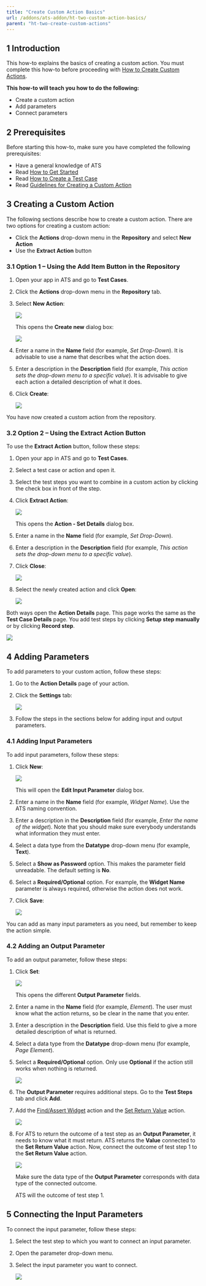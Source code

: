 ```yaml
---
title: "Create Custom Action Basics"
url: /addons/ats-addon/ht-two-custom-action-basics/
parent: "ht-two-create-custom-actions"
---
```


## 1 Introduction

This how-to explains the basics of creating a custom action. You must complete this how-to before proceeding with [How to Create Custom Actions](ht-two-create-custom-actions).

**This how-to will teach you how to do the following:**

* Create a custom action
* Add parameters
* Connect parameters

## 2 Prerequisites

Before starting this how-to, make sure you have completed the following prerequisites:

* Have a general knowledge of ATS
* Read [How to Get Started](ht-two-getting-started)
* Read [How to Create a Test Case](ht-two-create-a-test-case)
* Read [Guidelines for Creating a Custom Action](ht-two-guidelines-custom-action)

## 3 Creating a Custom Action

The following sections describe how to create a custom action. There are two options for creating a custom action:

* Click the **Actions** drop-down menu in the **Repository** and select **New Action**
* Use the **Extract Action** button

### 3.1 Option 1 – Using the Add Item Button in the Repository

1. Open your app in ATS and go to **Test Cases**.
2. Click the **Actions** drop-down menu in the **Repository** tab.
3.  Select **New Action**:
    
    ![](attachments/ht-two-custom-action-basics/repository-add-action.png)

    This opens the **Create new** dialog box:
    
    ![](attachments/ht-two-custom-action-basics/create-new-action-dialog.png)

4. Enter a name in the **Name** field (for example, *Set Drop-Down*). It is advisable to use a name that describes what the action does.
5. Enter a description in the **Description** field (for example, *This action sets the drop-down menu to a specific value*). It is advisable to give each action a detailed description of what it does.
6.  Click **Create**:
    
    ![](attachments/ht-two-custom-action-basics/create-new-action-dialog-complete.png)

You have now created a custom action from the repository.

### 3.2 Option 2 – Using the Extract Action Button

To use the **Extract Action** button, follow these steps:

1. Open your app in ATS and go to **Test Cases**.
2. Select a test case or action and open it.
3. Select the test steps you want to combine in a custom action by clicking the check box in front of the step.
4.  Click **Extract Action**:
    
    ![](attachments/ht-two-custom-action-basics/test-case-extract-action.png)

    This opens the **Action - Set Details** dialog box.
5. Enter a name in the **Name** field (for example, *Set Drop-Down*).
6. Enter a description in the **Description** field (for example, *This action sets the drop-down menu to a specific value*).
7.  Click **Close**:
    
    ![](attachments/ht-two-custom-action-basics/test-case-action-set-details.png)

8.  Select the newly created action and click **Open**:
    
    ![](attachments/ht-two-custom-action-basics/test-case-open-new-action.png)

Both ways open the **Action Details** page. This page works the same as the **Test Case Details** page. You add test steps by clicking **Setup step manually** or by clicking **Record step**.

![](attachments/ht-two-custom-action-basics/action-details-page-add-record.png)

## 4 Adding Parameters

To add parameters to your custom action, follow these steps:

1. Go to the **Action Details** page of your action.
2.  Click the **Settings** tab:
    
    ![](attachments/ht-two-custom-action-basics/action-details-page-settings.png)

3. Follow the steps in the sections below for adding input and output parameters.

### 4.1 Adding Input Parameters

To add input parameters, follow these steps:

1.  Click **New**:
    
    ![](attachments/ht-two-custom-action-basics/action-details-page-settings-new.png)

    This will open the **Edit Input Parameter** dialog box.

2.  Enter a name in the **Name** field (for example, *Widget Name*). Use the ATS naming convention.
3.  Enter a description in the **Description** field (for example, *Enter the name of the widget*). Note that you should make sure everybody understands what information they must enter.  
4.  Select a data type from the **Datatype** drop-down menu (for example, **Text**).
5.  Select a **Show as Password** option. This makes the parameter field unreadable. The default setting is **No**.
6.  Select a **Required/Optional** option. For example, the **Widget Name** parameter is always required, otherwise the action does not work.
7.  Click **Save**:
    
    ![](attachments/ht-two-custom-action-basics/new-action-edit-input-parameter.png)

You can add as many input parameters as you need, but remember to keep the action simple.

### 4.2 Adding an Output Parameter

To add an output parameter, follow these steps:

1.  Click **Set**:
    
    ![](attachments/ht-two-custom-action-basics/action-details-page-settings-set.png)

    This opens the different **Output Parameter** fields.

2. Enter a name in the **Name** field (for example, *Element*). The user must know what the action returns, so be clear in the name that you enter.  
3. Enter a description in the **Description** field. Use this field to give a more detailed description of what is returned.
4. Select a data type from the **Datatype** drop-down menu (for example, *Page Element*).
5.  Select a **Required/Optional** option. Only use **Optional** if the action still works when nothing is returned.
    
    ![](attachments/ht-two-custom-action-basics/new-action-output-parameter-complete.png)

6. The **Output Parameter** requires additional steps. Go to the **Test Steps** tab and click **Add**.
7.  Add the [Find/Assert Widget](rg-one-findassert-widget) action and the [Set Return Value](rg-one-set-return-value) action.
    
    ![](attachments/ht-two-custom-action-basics/output-parameter-actions.png)

8.  For ATS to return the outcome of a test step as an **Output Parameter**, it needs to know what it must return. ATS returns the **Value** connected to the **Set Return Value** action. Now, connect the outcome of test step 1 to the **Set Return Value** action.
    
    ![](attachments/ht-two-custom-action-basics/set-return-value-parameter.png)

    Make sure the data type of the **Output Parameter** corresponds with data type of the connected outcome.
    
    ATS will the outcome of test step 1.

## 5 Connecting the Input Parameters

To connect the input parameter, follow these steps:

1.  Select the test step to which you want to connect an input parameter.
2.  Open the parameter drop-down menu.
3.  Select the input parameter you want to connect.
    
    ![](attachments/ht-two-custom-action-basics/action-connect-input-parameter.png)
